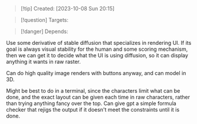 
>[!tip] Created: [2023-10-08 Sun 20:15]

>[!question] Targets: 

>[!danger] Depends: 

Use some derivative of stable diffusion that specializes in rendering UI.
If its goal is always visual stability for the human and some scoring mechanism, then we can get it to decide what the UI is using diffusion, so it can display anything it wants in raw raster.

Can do high quality image renders with buttons anyway, and can model in 3D.

Might be best to do in a terminal, since the characters limit what can be done, and the exact layout can be given each time in raw characters, rather than trying anything fancy over the top.
Can give gpt a simple formula checker that rejigs the output if it doesn't meet the constraints until it is done.